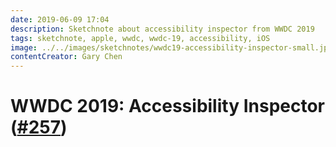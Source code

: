 ```yaml
---
date: 2019-06-09 17:04
description: Sketchnote about accessibility inspector from WWDC 2019
tags: sketchnote, apple, wwdc, wwdc-19, accessibility, iOS
image: ../../images/sketchnotes/wwdc19-accessibility-inspector-small.jpg
contentCreator: Gary Chen
---
```


# WWDC 2019: Accessibility Inspector ([#257](https://developer.apple.com/wwdc19/257))

